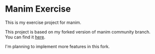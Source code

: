 # Manim Exercise

This is my exercise project for manim.

This project is based on my forked version of manim community branch. You can find it [here](https://github.com/Fangjun-Zhou/manim).

I'm planning to implement more features in this fork.
